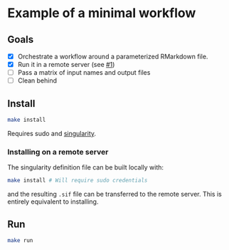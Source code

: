 # Example of a minimal workflow

## Goals

- [x] Orchestrate a workflow around a parameterized RMarkdown file.
- [x] Run it in a remote server (see [#1](https://github.com/RETURN-project/helloflow/issues/1))
- [ ] Pass a matrix of input names and output files
- [ ] Clean behind

## Install

```sh
make install
```

Requires sudo and [singularity](https://sylabs.io/guides/3.0/user-guide/index.html).

### Installing on a remote server

The singularity definition file can be built locally with:

```sh
make install # Will require sudo credentials
```

and the resulting `.sif` file can be transferred to the remote server. This is entirely equivalent to installing.

## Run

```sh
make run
```
